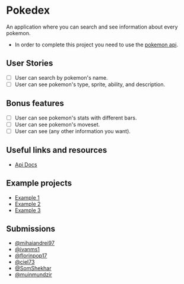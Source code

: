# Pokedex

An application where you can search and see information about every pokemon.

- In order to complete this project you need to use the [pokemon api](https://pokeapi.co/).

## User Stories

- [ ] User can search by pokemon's name.
- [ ] User can see pokemon's type, sprite, ability, and description.

## Bonus features

- [ ] User can see pokemon's stats with different bars.
- [ ] User can see pokemon's moveset.
- [ ] User can see (any other information you want).

## Useful links and resources

- [Api Docs](https://pokeapi.co/docs/v2)

## Example projects

- [Example 1](https://ng-pokedex.web.app/)
- [Example 2](https://codepen.io/FlorinPop17/pen/gOYZxyE)
- [Example 3](https://dex.pokemonshowdown.com/pokemon)

## Submissions
 - [@mihaiandrei97](https://mihai-pokedex.netlify.com/)
 - [@ivanms1](https://ivan-pokedex.netlify.com/)
 - [@florinpop17](https://www.youtube.com/watch?v=XL68br6JyYs)
 - [@ciel73](https://weekly-projects.netlify.app/projects/week-1/index.html)
 - [@SomShekhar](https://codepen.io/ssmkhrj/full/JjXmmMG)
 - [@muinmundzir](https://vue-poke.herokuapp.com/)
